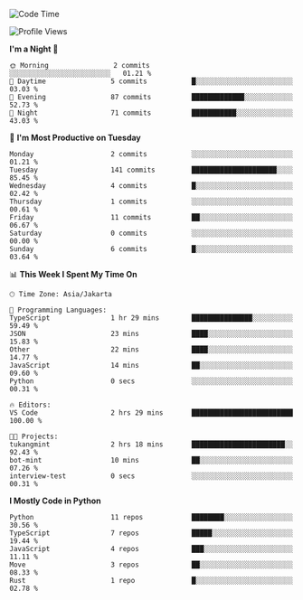 <!--START_SECTION:waka-->
![Code Time](http://img.shields.io/badge/Code%20Time-1%2C718%20hrs%201%20min-blue)

![Profile Views](http://img.shields.io/badge/Profile%20Views-0-blue)

**I'm a Night 🦉** 

```text
🌞 Morning                2 commits           ░░░░░░░░░░░░░░░░░░░░░░░░░   01.21 % 
🌆 Daytime                5 commits           █░░░░░░░░░░░░░░░░░░░░░░░░   03.03 % 
🌃 Evening                87 commits          █████████████░░░░░░░░░░░░   52.73 % 
🌙 Night                  71 commits          ███████████░░░░░░░░░░░░░░   43.03 % 
```
📅 **I'm Most Productive on Tuesday** 

```text
Monday                   2 commits           ░░░░░░░░░░░░░░░░░░░░░░░░░   01.21 % 
Tuesday                  141 commits         █████████████████████░░░░   85.45 % 
Wednesday                4 commits           █░░░░░░░░░░░░░░░░░░░░░░░░   02.42 % 
Thursday                 1 commits           ░░░░░░░░░░░░░░░░░░░░░░░░░   00.61 % 
Friday                   11 commits          ██░░░░░░░░░░░░░░░░░░░░░░░   06.67 % 
Saturday                 0 commits           ░░░░░░░░░░░░░░░░░░░░░░░░░   00.00 % 
Sunday                   6 commits           █░░░░░░░░░░░░░░░░░░░░░░░░   03.64 % 
```


📊 **This Week I Spent My Time On** 

```text
🕑︎ Time Zone: Asia/Jakarta

💬 Programming Languages: 
TypeScript               1 hr 29 mins        ███████████████░░░░░░░░░░   59.49 % 
JSON                     23 mins             ████░░░░░░░░░░░░░░░░░░░░░   15.83 % 
Other                    22 mins             ████░░░░░░░░░░░░░░░░░░░░░   14.77 % 
JavaScript               14 mins             ██░░░░░░░░░░░░░░░░░░░░░░░   09.60 % 
Python                   0 secs              ░░░░░░░░░░░░░░░░░░░░░░░░░   00.31 % 

🔥 Editors: 
VS Code                  2 hrs 29 mins       █████████████████████████   100.00 % 

🐱‍💻 Projects: 
tukangmint               2 hrs 18 mins       ███████████████████████░░   92.43 % 
bot-mint                 10 mins             ██░░░░░░░░░░░░░░░░░░░░░░░   07.26 % 
interview-test           0 secs              ░░░░░░░░░░░░░░░░░░░░░░░░░   00.31 % 
```

**I Mostly Code in Python** 

```text
Python                   11 repos            ████████░░░░░░░░░░░░░░░░░   30.56 % 
TypeScript               7 repos             █████░░░░░░░░░░░░░░░░░░░░   19.44 % 
JavaScript               4 repos             ███░░░░░░░░░░░░░░░░░░░░░░   11.11 % 
Move                     3 repos             ██░░░░░░░░░░░░░░░░░░░░░░░   08.33 % 
Rust                     1 repo              █░░░░░░░░░░░░░░░░░░░░░░░░   02.78 % 
```




<!--END_SECTION:waka-->
